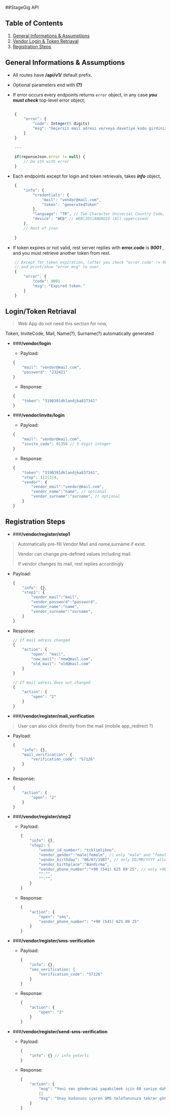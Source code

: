 ##StageGig API

## <a name='TOC'>Table of Contents</a>

1. [General Informations & Assumptions](#general)
2. [Vendor Login & Token Retriaval](#login)
3. [Registration Steps](#registration)

## <a name="general"> General Informations & Assumptions </a>

* All routes have **/api/v1/** default prefix.

* Optional parameters end with **(?)**
 
* If error occurs every endpoints returns ```error``` object, in any case ***you must check*** top-level error object;

```js
	
	{
		"error": {
			"code": Integer(5 digits)
			"msg": "Geçersiz mail adresi ve/veya davetiye kodu girdiniz, lütfen tekrar kontrol ediniz."
		}
	}
	
	---
	
	if(reponseJson.error != null) {
		// Do sth with error
	}
```

* Each endpoints except for login and token retrievals, takes ***info*** object, 

````js
	{
		"info": {
			"credentials": {
				"mail": "vendor@mail.com",
				"token": "generatedToken"
			},
			"language": "TR", // Two Character Universal Country Code, REST şu an sadece TR destekliyor.
			"device": "WEB" // WEB|IOS|ANDROID (All uppercased)
		},
		// Rest of json
		
	}
````

* If token expires or not valid, rest server replies with **error.code** is ***9001*** , and you must retrieve another token from rest.

```js
	// Except for token expiration, (after you check "error.code" != 9001) you can skip 
	// and print/show "error.msg" to user.
	{
		"error": {
			"code": 9001
			"msg": "Expired token."
		}
	}
```


## <a name="login"> Login/Token Retriaval </a>

> Web App do not need this section for now, 

Token, InviteCode, Mail, Name(?), Surname(?) automatically generated


  * ###**/vendor/login**
    * Payload:
	
	````js 
	{
		"mail": "vendor@mail.com",
		"password": "232421"
	}
	````
    * Response:
	  
	````js 
	{
		"token": "3198391dklandjka837341"
	}
	````


* ###**/vendor/invite/login**
    * Payload:
	
	````js 
	{
		"mail": "vendor@mail.com",
		"invite_code": 91356 // 5 digit integer
	}
	````
    * Response:
	  
	````js 
	{
		"token": "3198391dklandjka837341",
		"step": 1|2|3|4,
		"vendor": {
			"vendor_mail":"vendor@mail.com",
			"vendor_name":"name", // optional
			"vendor_surname":"surname", // optional
		} 
	}
	````

## <a name="registration"> Registration Steps </a>

* ###**/vendor/register/step1**

> Automatically pre-fill Vendor Mail and name,surname if exist.
> 
> Vendor can change pre-defined values including mail.
> 
> If vendor changes its mail, rest replies accordingly


  * Payload:
	
	````js 
	{
		"info": {},
		"step1": {
			"vendor_mail":"mail", 
			"vendor_password":"password",
			"vendor_name":"name",
			"vendor_surname":"surname",
		}
	}
	````
  * Response:
	    
	````js 
	// If mail adress changed
	{
		"action": {
			"open": "mail",
			"new_mail": "new@mail.com",
			"old_mail": "old@mail.com"
		}
	}
	````

	````js 
	// If mail adress does not changed
	{
		"action": {
			"open": "2"
		}
	}
	````


* ###**/vendor/register/mail_verification**

>User can also click directly from the mail (mobile app_redirect ?)

  * Payload:
	
	````js 
	{
		"info": {},
		"mail_verification": {
			"verification_code": "57126"
		}
	}
	````
  * Response:
	    
	````js 
	{
		"action": {
			"open": "2"
		}
	}
	````

* ###**/vendor/register/step2**


  * Payload:

	````js
	{
		"info": {},
		"step2: {
            "vendor_id_number": "tcklimlikno",
            "vendor_gender":"male|female", // only "male" and "female" allowed
            "vendor_birthday": "06/07/1987", // only DD/MM/YYYY allowed
            "vendor_birthplace":"Bandırma",
            "vendor_phone_number":"+90 (541) 625 89 25", // only +90 (XXX) XXX XX XX allowed
            "":"",
            "":"",
        }
	}
	````
  * Response:
	    
	````js
	{
		"action": {
			"open": "sms",
            "vendor_phone_number": "+90 (541) 625 89 25"
		}
	}
	````



* ###**/vendor/register/sms-verification**


  * Payload:

	````js
	{
		"info": {},
		"sms_verification: {
            "verification_code": "57126"
        }
	}
	````
  * Response:
	    
	````js
	{
		"action": {
			"open": "3"
		}
	}
	````
	
* ###**/vendor/register/send-sms-verification**


  * Payload:

	````js
	{
		"info": {} // info yeterli
	}
	````
  * Response:
	    
	````js
	{
		"action": {
			"msg": "Yeni sms gönderimi yapabilmek için 60 saniye daha beklemelisiniz",
            ||
            "msg": "Onay kodunuzu içeren SMS telefonunuza tekrar gönderilmiştir"
		}
	}
	````


	
